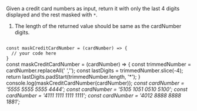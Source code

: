 Given a credit card numbers as input, return it with only the last 4 digits displayed and the rest masked with `*`.

1. The length of the returned value should be same as the cardNumber digits.

<Editor lang="javascript" type="exercise" testMode="multipleInput">
<code>
const maskCreditCardNumber = (cardNumber) => {
  // your code here
}
</code>

<solution>
const maskCreditCardNumber = (cardNumber) => {
  const trimmedNumber = cardNumber.replaceAll(' ','');
  const lastDigits = trimmedNumber.slice(-4);
  return lastDigits.padStart(trimmedNumber.length, '*');
}
</solution>

<testcases>
<caller>
console.log(maskCreditCardNumber(cardNumber));
</caller>
<testcase>
<i>
const cardNumber = '5555 5555 5555 4444';
</i>
</testcase>
<testcase>
<i>
const cardNumber = '5105 1051 0510 5100';
</i>
</testcase>
<testcase>
<i>
const cardNumber = '4111 1111 1111 1111';
</i>
</testcase>
<testcase>
<i>
const cardNumber = '4012 8888 8888 1881';
</i>
</testcase>
</testcases>
</Editor>
